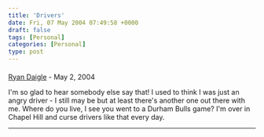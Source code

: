 ```yaml
---
title: 'Drivers'
date: Fri, 07 May 2004 07:49:58 +0000
draft: false
tags: [Personal]
categories: [Personal]
type: post
---
```



#### 
[Ryan Daigle](http://ryandaigle.com "rwdaigle@yahoo.com") - <time datetime="2004-05-11 14:41:45">May 2, 2004</time>

I'm so glad to hear somebody else say that! I used to think I was just an angry driver - I still may be but at least there's another one out there with me. Where do you live, I see you went to a Durham Bulls game? I'm over in Chapel Hill and curse drivers like that every day.
<hr />

